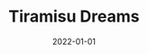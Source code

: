 ---
title: "Tiramisu Dreams"
date: 2022-01-01
draft: false
description: "Modern, interactive WordPress website for a French-inspired dessert services brand"
tags: ["Wordpress", "Web Design"]
livesite: "https://www.tiramisudreams.com/"
images:
  - src: "/images/tiramisu/tiramisu.jpg"
    alt: "Tiramisu Dreams Homepage"
---